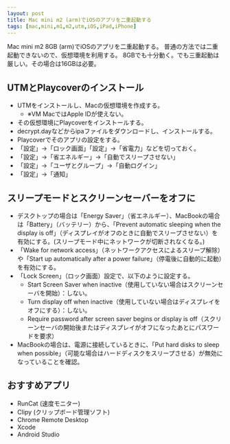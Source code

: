 ```yaml
---
layout: post
title: Mac mini m2 (arm)でiOSのアプリを二重起動する
tags: [mac,mini,m1,m2,utm,iOS,iPad,iPhone]
---
```


Mac mini m2 8GB (arm)でiOSのアプリを二重起動する。
普通の方法では二重起動できないので、仮想環境を利用する。
8GBでも十分動く。でも三重起動は厳しい。その場合は16GBは必要。

## UTMとPlaycoverのインストール

* UTMをインストールし、Macの仮想環境を作成する。
  * ※VM MacではApple IDが使えない。
* その仮想環境にPlaycoverをインストールする。
* decrypt.dayなどからipaファイルをダウンロードし、インストールする。
* Playcoverでそのアプリの設定をする。
* 「設定」→「ロック画面」「設定」→「省電力」などを切っておく。
* 「設定」→「省エネルギー」→「自動でスリープさせない」
* 「設定」→「ユーザとグループ」→「自動ログイン」
* 「設定」→「通知」

## スリープモードとスクリーンセーバーをオフに

* デスクトップの場合は「Energy Saver」（省エネルギー）、MacBookの場合は「Battery」（バッテリー）から、「Prevent automatic sleeping when the display is off」（ディスプレイがオフのときに自動でスリープさせない）を有効にする。(スリープモード中にネットワークが切断されなくなる。)
* 「Wake for network access」（ネットワークアクセスによるスリープ解除）や「Start up automatically after a power failure」（停電後に自動的に起動）を有効にする。
* 「Lock Screen」（ロック画面）設定で、以下のように設定する。
  * Start Screen Saver when inactive（使用していない場合はスクリーンセーバを開始）：しない。
  * Turn display off when inactive（使用していない場合はディスプレイをオフにする）：しない。
  * Require password after screen saver begins or display is off（スクリーンセーバの開始後またはディスプレイがオフになったあとにパスワードを要求）
* MacBookの場合は、電源に接続しているときに、「Put hard disks to sleep when possible」（可能な場合はハードディスクをスリープさせる）が無効になっていることを確認。

## おすすめアプリ

* RunCat (速度モニター)
* Clipy (クリップボード管理ソフト)
* Chrome Remote Desktop
* Xcode
* Android Studio

